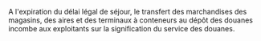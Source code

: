 A l'expiration du délai légal de séjour, le transfert
des marchandises des magasins, des aires et des terminaux à conteneurs
au dépôt des douanes incombe aux exploitants sur la signification du
service des douanes.